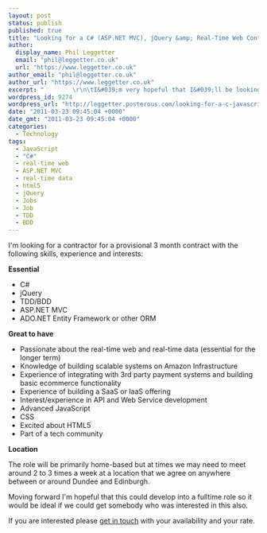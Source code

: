 ```yaml
---
layout: post
status: publish
published: true
title: "Looking for a C# (ASP.NET MVC), jQuery &amp; Real-Time Web Contractor"
author:
  display_name: Phil Leggetter
  email: "phil@leggetter.co.uk"
  url: "https://www.leggetter.co.uk"
author_email: "phil@leggetter.co.uk"
author_url: "https://www.leggetter.co.uk"
excerpt: "        \r\n\tI&#039;m very hopeful that I&#039;ll be looking to hire a contractor very soon and I thought I would post this to get a feeling for who is out there and interested. The skills I&#039;m looking for are as follows:EssentialC#Advanced JavaScriptTD..."
wordpress_id: 9274
wordpress_url: "http://leggetter.posterous.com/looking-for-a-c-javascript-real-time-web-cont"
date: "2011-03-23 09:45:04 +0000"
date_gmt: "2011-03-23 09:45:04 +0000"
categories:
  - Technology
tags:
  - JavaScript
  - "C#"
  - real-time web
  - ASP.NET MVC
  - real-time data
  - html5
  - jQuery
  - Jobs
  - Job
  - TDD
  - BDD
---
```


<p>I'm looking for a contractor for a provisional 3 month contract with the following skills, experience and interests:</p>
<p><strong>Essential</strong></p>
<ul>
<li>C#</li>
<li>jQuery</li>
<li>TDD/BDD</li>
<li>ASP.NET MVC</li>
<li>ADO.NET Entity Framework or other ORM</li>
</ul>
<p><strong>Great to have</strong></p>
<ul>
<li>Passionate about the real-time web and real-time data (essential for the longer term)</li>
<li>Knowledge of building scalable systems on Amazon Infrastructure</li>
<li>Experience of integrating with 3rd party payment systems and building basic ecommerce functionality</li>
<li>Experience of building a SaaS or IaaS offering</li>
<li>Interest/experience in API and Web Service development</li>
<li>Advanced JavaScript</li>
<li>CSS</li>
<li>Excited about HTML5</li>
<li>Part of a tech community</li>
</ul>
<p><strong>Location</strong></p>
<p>The role will be primarily home-based but at times we may need to meet around 2 to 3 times a week at a location that we agree on anywhere between or around Dundee and Edinburgh.</p>
<p>Moving forward I'm hopeful that this could develop into a fulltime role so it would be ideal if we could get somebody who was interested in this also.</p>
<p>If you are interested please <a href="mailto:phil@kwwika.com">get in touch</a>&nbsp;with&nbsp;your availability and your rate.</p>
